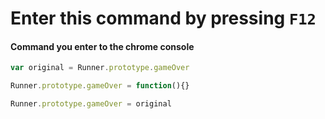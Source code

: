 # Enter this command by pressing `F12`
#### Command you enter to the chrome console 
```javascript
var original = Runner.prototype.gameOver
```

```javascript
Runner.prototype.gameOver = function(){}
```
```javascript
Runner.prototype.gameOver = original
```
